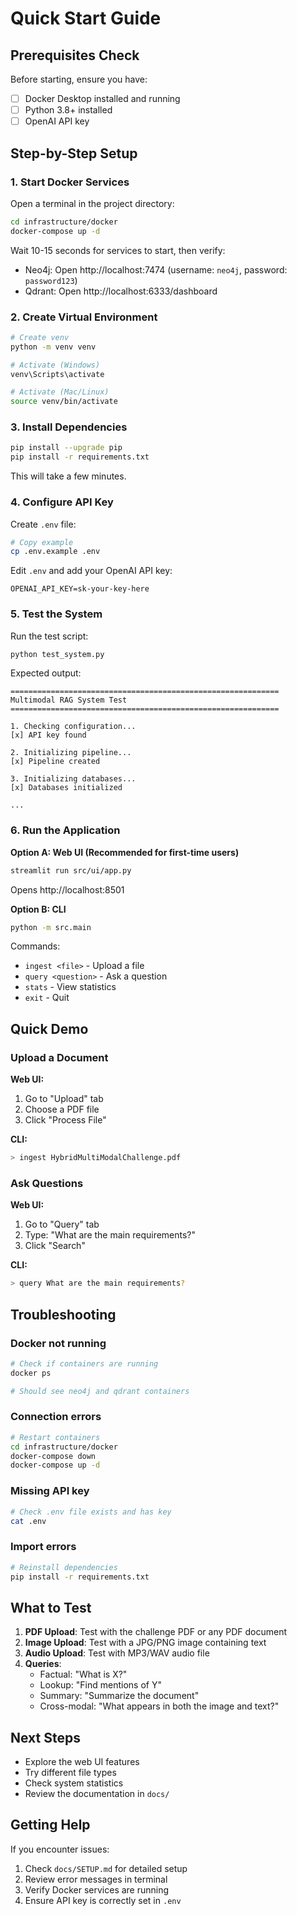 # Quick Start Guide

## Prerequisites Check

Before starting, ensure you have:
- [ ] Docker Desktop installed and running
- [ ] Python 3.8+ installed
- [ ] OpenAI API key

## Step-by-Step Setup

### 1. Start Docker Services

Open a terminal in the project directory:

```bash
cd infrastructure/docker
docker-compose up -d
```

Wait 10-15 seconds for services to start, then verify:
- Neo4j: Open http://localhost:7474 (username: `neo4j`, password: `password123`)
- Qdrant: Open http://localhost:6333/dashboard

### 2. Create Virtual Environment

```bash
# Create venv
python -m venv venv

# Activate (Windows)
venv\Scripts\activate

# Activate (Mac/Linux)
source venv/bin/activate
```

### 3. Install Dependencies

```bash
pip install --upgrade pip
pip install -r requirements.txt
```

This will take a few minutes.

### 4. Configure API Key

Create `.env` file:

```bash
# Copy example
cp .env.example .env
```

Edit `.env` and add your OpenAI API key:
```
OPENAI_API_KEY=sk-your-key-here
```

### 5. Test the System

Run the test script:

```bash
python test_system.py
```

Expected output:
```
============================================================
Multimodal RAG System Test
============================================================

1. Checking configuration...
[x] API key found

2. Initializing pipeline...
[x] Pipeline created

3. Initializing databases...
[x] Databases initialized

...
```

### 6. Run the Application

**Option A: Web UI (Recommended for first-time users)**

```bash
streamlit run src/ui/app.py
```

Opens http://localhost:8501

**Option B: CLI**

```bash
python -m src.main
```

Commands:
- `ingest <file>` - Upload a file
- `query <question>` - Ask a question
- `stats` - View statistics
- `exit` - Quit

## Quick Demo

### Upload a Document

**Web UI:**
1. Go to "Upload" tab
2. Choose a PDF file
3. Click "Process File"

**CLI:**
```bash
> ingest HybridMultiModalChallenge.pdf
```

### Ask Questions

**Web UI:**
1. Go to "Query" tab
2. Type: "What are the main requirements?"
3. Click "Search"

**CLI:**
```bash
> query What are the main requirements?
```

## Troubleshooting

### Docker not running
```bash
# Check if containers are running
docker ps

# Should see neo4j and qdrant containers
```

### Connection errors
```bash
# Restart containers
cd infrastructure/docker
docker-compose down
docker-compose up -d
```

### Missing API key
```bash
# Check .env file exists and has key
cat .env
```

### Import errors
```bash
# Reinstall dependencies
pip install -r requirements.txt
```

## What to Test

1. **PDF Upload**: Test with the challenge PDF or any PDF document
2. **Image Upload**: Test with a JPG/PNG image containing text
3. **Audio Upload**: Test with MP3/WAV audio file
4. **Queries**:
   - Factual: "What is X?"
   - Lookup: "Find mentions of Y"
   - Summary: "Summarize the document"
   - Cross-modal: "What appears in both the image and text?"

## Next Steps

- Explore the web UI features
- Try different file types
- Check system statistics
- Review the documentation in `docs/`

## Getting Help

If you encounter issues:
1. Check `docs/SETUP.md` for detailed setup
2. Review error messages in terminal
3. Verify Docker services are running
4. Ensure API key is correctly set in `.env`
